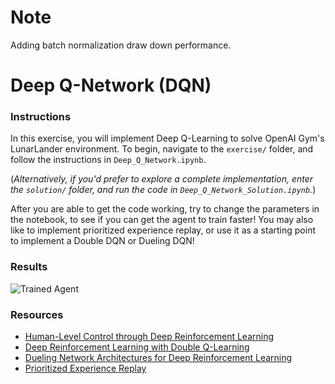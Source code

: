 [//]: # "Image References"

[image1]: https://user-images.githubusercontent.com/10624937/42135612-cbff24aa-7d12-11e8-9b6c-2b41e64b3bb0.gif "Trained Agent"

# Note

Adding batch normalization draw down performance.

# Deep Q-Network (DQN)

### Instructions

In this exercise, you will implement Deep Q-Learning to solve OpenAI Gym's LunarLander environment.  To begin, navigate to the `exercise/` folder, and follow the instructions in `Deep_Q_Network.ipynb`.

(_Alternatively, if you'd prefer to explore a complete implementation, enter the `solution/` folder, and run the code in `Deep_Q_Network_Solution.ipynb`._)

After you are able to get the code working, try to change the parameters in the notebook, to see if you can get the agent to train faster!  You may also like to implement prioritized experience replay, or use it as a starting point to implement a Double DQN or Dueling DQN!

### Results

![Trained Agent][image1]

### Resources

- [Human-Level Control through Deep Reinforcement Learning](https://storage.googleapis.com/deepmind-media/dqn/DQNNaturePaper.pdf)
- [Deep Reinforcement Learning with Double Q-Learning](https://arxiv.org/abs/1509.06461)
- [Dueling Network Architectures for Deep Reinforcement Learning](https://arxiv.org/abs/1511.06581)
- [Prioritized Experience Replay](https://arxiv.org/abs/1511.05952)

